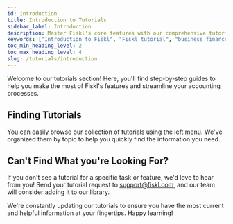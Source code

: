 ```yaml
---
id: introduction
title: Introduction to Tutorials
sidebar_label: Introduction
description: Master Fiskl's core features with our comprehensive tutorial. Efficiently manage your business finances from day one.
keywords: ["Introduction to Fiskl", "Fiskl tutorial", "business finance management", "core features Fiskl", "accounting software guide"]
toc_min_heading_level: 2
toc_max_heading_level: 4
slug: /tutorials/introduction
---
```



Welcome to our tutorials section! Here, you'll find step-by-step guides to help you make the most of Fiskl's features and streamline your accounting processes.

## Finding Tutorials

You can easily browse our collection of tutorials using the left menu. We've organized them by topic to help you quickly find the information you need.

## Can't Find What you're Looking For?

If you don't see a tutorial for a specific task or feature, we'd love to hear from you! Send your tutorial request to support@fiskl.com, and our team will consider adding it to our library.

We're constantly updating our tutorials to ensure you have the most current and helpful information at your fingertips. Happy learning!
